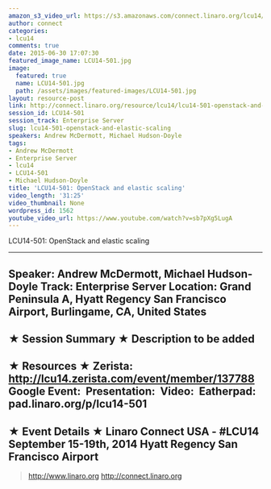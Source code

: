```yaml
---
amazon_s3_video_url: https://s3.amazonaws.com/connect.linaro.org/lcu14/videos/09-19-Friday/LCU14-501-+OpenStack+and+elastic+scaling.mp4
author: connect
categories:
- lcu14
comments: true
date: 2015-06-30 17:07:30
featured_image_name: LCU14-501.jpg
image:
  featured: true
  name: LCU14-501.jpg
  path: /assets/images/featured-images/LCU14-501.jpg
layout: resource-post
link: http://connect.linaro.org/resource/lcu14/lcu14-501-openstack-and-elastic-scaling/
session_id: LCU14-501
session_track: Enterprise Server
slug: lcu14-501-openstack-and-elastic-scaling
speakers: Andrew McDermott, Michael Hudson-Doyle
tags:
- Andrew McDermott
- Enterprise Server
- lcu14
- LCU14-501
- Michael Hudson-Doyle
title: 'LCU14-501: OpenStack and elastic scaling'
video_length: '31:25'
video_thumbnail: None
wordpress_id: 1562
youtube_video_url: https://www.youtube.com/watch?v=sb7pXg5LugA
---
```


LCU14-501: OpenStack and elastic scaling

---------------------------------------------------

Speaker: Andrew McDermott, Michael Hudson-Doyle
Track: Enterprise Server
Location: Grand Peninsula A, Hyatt Regency San Francisco Airport, Burlingame, CA, United States
---------------------------------------------------

★ Session Summary ★
Description to be added
---------------------------------------------------

★ Resources ★
Zerista: http://lcu14.zerista.com/event/member/137788
Google Event: 
Presentation: 
Video: 
Eatherpad: pad.linaro.org/p/lcu14-501
---------------------------------------------------

★ Event Details ★
Linaro Connect USA - #LCU14
September 15-19th, 2014
Hyatt Regency San Francisco Airport
---------------------------------------------------

> http://www.linaro.org
> http://connect.linaro.org